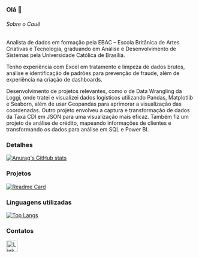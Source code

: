### Olá 👋

###### Sobre o Cauê
Analista de dados em formação pela EBAC – Escola Britânica de Artes Criativas e Tecnologia, graduando em Análise e Desenvolvimento de Sistemas pela Universidade Católica de Brasília.

Tenho experiência com Excel em tratamento e limpeza de dados brutos, análise e identificação de padrões para prevenção de fraude, além de experiência na criação de dashboards.

Desenvolvimento de projetos relevantes, como o de Data Wrangling da Loggi, onde tratei e visualizei dados logísticos utilizando Pandas, Matplotlib e Seaborn, além de usar Geopandas para aprimorar a visualização das coordenadas. Outro projeto envolveu a captura e transformação de dados da Taxa CDI em JSON para uma visualização mais eficaz. Também fiz um projeto de análise de crédito, mapeando informações de clientes e transformando os dados para análise em SQL e Power BI.



### Detalhes

[![Anurag's GitHub stats](https://github-readme-stats.vercel.app/api?username=CaueSiqueira&show_icons=true&theme=dark)](https://github.com/anuraghazra/github-readme-stats)

### Projetos

[![Readme Card](https://github-readme-stats.vercel.app/api/pin/?username=CaueSiqueira&repo=Analise-de-dados-de-logistica-Python&theme=dark)](https://github.com/CaueSiqueira/Analise-de-dados-de-logistica-Python)



### Linguagens utilizadas

[![Top Langs](https://github-readme-stats.vercel.app/api/top-langs/?username=CaueSiqueira&layout=compact)](https://github.com/anuraghazra/github-readme-stats)

### Contatos

[<img src='https://img.shields.io/badge/LinkedIn-0077B5?style=for-the-badge&logo=linkedin&logoColor=white' alt='Linkedin' height='30'>](https://www.linkedin.com/in/CaueSiqueira/)
